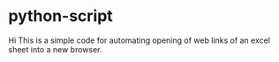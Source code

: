 # python-script
Hi This is a simple code for automating opening of web links of an excel sheet into a new browser.
